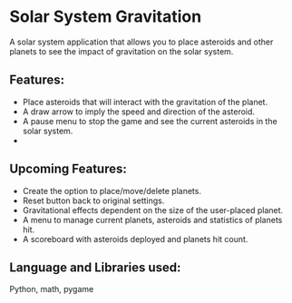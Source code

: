 # Solar System Gravitation

A solar system application that allows you to place asteroids and other planets to see the impact of gravitation on the solar system.


## Features:
- Place asteroids that will interact with the gravitation of the planet.
- A draw arrow to imply the speed and direction of the asteroid. 
- A pause menu to stop the game and see the current asteroids in the solar system.
- 

## Upcoming Features:
- Create the option to place/move/delete planets.
- Reset button back to original settings.
- Gravitational effects dependent on the size of the user-placed planet.
- A menu to manage current planets, asteroids and statistics of planets hit.
- A scoreboard with asteroids deployed and planets hit count.


## Language and Libraries used:
Python, math, pygame 
